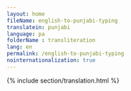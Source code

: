 ```yaml
--- 
layout: home 
fileName: english-to-punjabi-typing
translatein: punjabi
language: pa
folderName : transliteration
lang: en
permalink: /english-to-punjabi-typing
nointernationalization: true
---
```

{% include section/translation.html %}